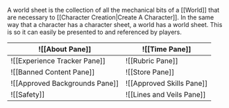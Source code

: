 A world sheet is the collection of all the mechanical bits of a [[World]] that are necessary to [[Character Creation|Create A Character]]. In the same way that a character has a character sheet, a world has a world sheet. This is so it can easily be presented to and referenced by players.

| ![[About Pane]]                | ![[Time Pane]]            |
| ------------------------------ | ------------------------- |
| ![[Experience Tracker Pane]]   | ![[Rubric Pane]]          |
| ![[Banned Content Pane]]       | ![[Store Pane]]           |
| ![[Approved Backgrounds Pane]] | ![[Approved Skills Pane]] |
| ![[Safety]]                    | ![[Lines and Veils Pane]] |

